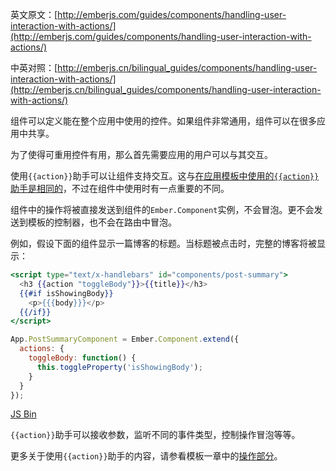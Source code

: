 英文原文：[http://emberjs.com/guides/components/handling-user-interaction-with-actions/](http://emberjs.com/guides/components/handling-user-interaction-with-actions/)

中英对照：[http://emberjs.cn/bilingual_guides/components/handling-user-interaction-with-actions/](http://emberjs.cn/bilingual_guides/components/handling-user-interaction-with-actions/)

组件可以定义能在整个应用中使用的控件。如果组件非常通用，组件可以在很多应用中共享。

为了使得可重用控件有用，那么首先需要应用的用户可以与其交互。

使用`{{action}}`助手可以让组件支持交互。这与[在应用模板中使用的`{{action}}`助手是相同的](/guides/templates/actions)，不过在组件中使用时有一点重要的不同。

组件中的操作将被直接发送到组件的`Ember.Component`实例，不会冒泡。更不会发送到模板的控制器，也不会在路由中冒泡。

例如，假设下面的组件显示一篇博客的标题。当标题被点击时，完整的博客将被显示：

```handlebars
<script type="text/x-handlebars" id="components/post-summary">
  <h3 {{action "toggleBody"}}>{{title}}</h3>
  {{#if isShowingBody}}
    <p>{{{body}}}</p>
  {{/if}}
</script>
```

```js
App.PostSummaryComponent = Ember.Component.extend({
  actions: {
    toggleBody: function() {
      this.toggleProperty('isShowingBody');
    }
  }
});
```
<a class="jsbin-embed" href="http://jsbin.com/EWEQeKO/1/embed?live">JS Bin</a><script src="http://static.jsbin.com/js/embed.js"></script>

`{{action}}`助手可以接收参数，监听不同的事件类型，控制操作冒泡等等。

更多关于使用`{{action}}`助手的内容，请参看模板一章中的[操作部分](/guides/templates/actions)。
